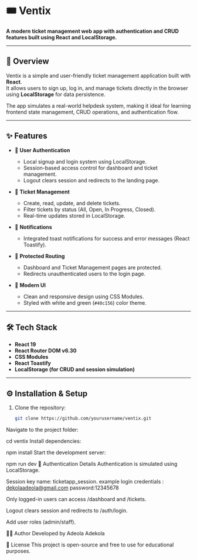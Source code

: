 # 🎟️ Ventix

**A modern ticket management web app with authentication and CRUD features built using React and LocalStorage.**

---

## 🚀 Overview

Ventix is a simple and user-friendly ticket management application built with **React**.  
It allows users to sign up, log in, and manage tickets directly in the browser using **LocalStorage** for data persistence.

The app simulates a real-world helpdesk system, making it ideal for learning frontend state management, CRUD operations, and authentication flow.

---

## ✨ Features

- 🔐 **User Authentication**
  - Local signup and login system using LocalStorage.
  - Session-based access control for dashboard and ticket management.
  - Logout clears session and redirects to the landing page.

- 🎫 **Ticket Management**
  - Create, read, update, and delete tickets.
  - Filter tickets by status (All, Open, In Progress, Closed).
  - Real-time updates stored in LocalStorage.

- 💬 **Notifications**
  - Integrated toast notifications for success and error messages (React Toastify).

- 🧭 **Protected Routing**
  - Dashboard and Ticket Management pages are protected.
  - Redirects unauthenticated users to the login page.

- 🎨 **Modern UI**
  - Clean and responsive design using CSS Modules.
  - Styled with white and green (`#40c156`) color theme.

---

## 🛠️ Tech Stack

- **React 19**
- **React Router DOM v6.30**
- **CSS Modules**
- **React Toastify**
- **LocalStorage (for CRUD and session simulation)**


---

## ⚙️ Installation & Setup

1. Clone the repository:
   ```bash
   git clone https://github.com/yourusername/ventix.git
Navigate to the project folder:

cd ventix
Install dependencies:

npm install
Start the development server:

npm run dev
🔑 Authentication Details
Authentication is simulated using LocalStorage.

Session key name: ticketapp_session.
example login credentials : dekolaadeola@gmail.com
password:12345678

Only logged-in users can access /dashboard and /tickets.

Logout clears session and redirects to /auth/login.


Add user roles (admin/staff).

👩‍💻 Author
Developed by Adeola Adekola

📜 License
This project is open-source and free to use for educational purposes.

